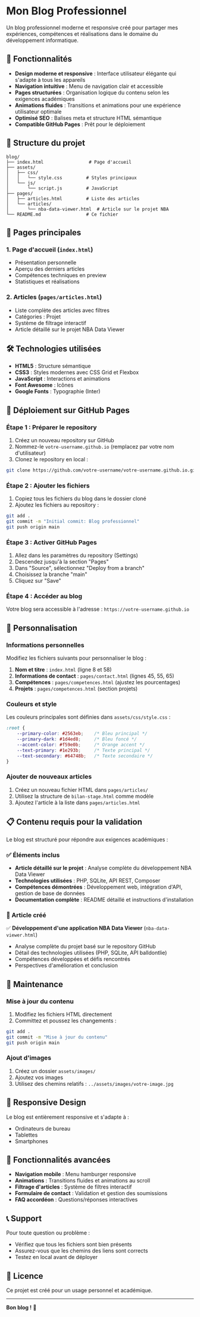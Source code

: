 # Mon Blog Professionnel

Un blog professionnel moderne et responsive créé pour partager mes expériences, compétences et réalisations dans le domaine du développement informatique.

## 🚀 Fonctionnalités

- **Design moderne et responsive** : Interface utilisateur élégante qui s'adapte à tous les appareils
- **Navigation intuitive** : Menu de navigation clair et accessible
- **Pages structurées** : Organisation logique du contenu selon les exigences académiques
- **Animations fluides** : Transitions et animations pour une expérience utilisateur optimale
- **Optimisé SEO** : Balises meta et structure HTML sémantique
- **Compatible GitHub Pages** : Prêt pour le déploiement

## 📁 Structure du projet

```
blog/
├── index.html                 # Page d'accueil
├── assets/
│   ├── css/
│   │   └── style.css         # Styles principaux
│   └── js/
│       └── script.js         # JavaScript
├── pages/
│   ├── articles.html         # Liste des articles
│   └── articles/
│       └── nba-data-viewer.html  # Article sur le projet NBA
└── README.md                 # Ce fichier
```

## 🎯 Pages principales

### 1. Page d'accueil (`index.html`)
- Présentation personnelle
- Aperçu des derniers articles
- Compétences techniques en preview
- Statistiques et réalisations

### 2. Articles (`pages/articles.html`)
- Liste complète des articles avec filtres
- Catégories : Projet
- Système de filtrage interactif
- Article détaillé sur le projet NBA Data Viewer

## 🛠️ Technologies utilisées

- **HTML5** : Structure sémantique
- **CSS3** : Styles modernes avec CSS Grid et Flexbox
- **JavaScript** : Interactions et animations
- **Font Awesome** : Icônes
- **Google Fonts** : Typographie (Inter)

## 🚀 Déploiement sur GitHub Pages

### Étape 1 : Préparer le repository

1. Créez un nouveau repository sur GitHub
2. Nommez-le `votre-username.github.io` (remplacez par votre nom d'utilisateur)
3. Clonez le repository en local :
```bash
git clone https://github.com/votre-username/votre-username.github.io.git
```

### Étape 2 : Ajouter les fichiers

1. Copiez tous les fichiers du blog dans le dossier cloné
2. Ajoutez les fichiers au repository :
```bash
git add .
git commit -m "Initial commit: Blog professionnel"
git push origin main
```

### Étape 3 : Activer GitHub Pages

1. Allez dans les paramètres du repository (Settings)
2. Descendez jusqu'à la section "Pages"
3. Dans "Source", sélectionnez "Deploy from a branch"
4. Choisissez la branche "main"
5. Cliquez sur "Save"

### Étape 4 : Accéder au blog

Votre blog sera accessible à l'adresse : `https://votre-username.github.io`

## 📝 Personnalisation

### Informations personnelles

Modifiez les fichiers suivants pour personnaliser le blog :

1. **Nom et titre** : `index.html` (ligne 8 et 58)
2. **Informations de contact** : `pages/contact.html` (lignes 45, 55, 65)
3. **Compétences** : `pages/competences.html` (ajustez les pourcentages)
4. **Projets** : `pages/competences.html` (section projets)

### Couleurs et style

Les couleurs principales sont définies dans `assets/css/style.css` :

```css
:root {
    --primary-color: #2563eb;    /* Bleu principal */
    --primary-dark: #1d4ed8;     /* Bleu foncé */
    --accent-color: #f59e0b;     /* Orange accent */
    --text-primary: #1e293b;     /* Texte principal */
    --text-secondary: #64748b;   /* Texte secondaire */
}
```

### Ajouter de nouveaux articles

1. Créez un nouveau fichier HTML dans `pages/articles/`
2. Utilisez la structure de `bilan-stage.html` comme modèle
3. Ajoutez l'article à la liste dans `pages/articles.html`

## 📋 Contenu requis pour la validation

Le blog est structuré pour répondre aux exigences académiques :

### ✅ Éléments inclus

- **Article détaillé sur le projet** : Analyse complète du développement NBA Data Viewer
- **Technologies utilisées** : PHP, SQLite, API REST, Composer
- **Compétences démontrées** : Développement web, intégration d'API, gestion de base de données
- **Documentation complète** : README détaillé et instructions d'installation

### 📝 Article créé

✅ **Développement d'une application NBA Data Viewer** (`nba-data-viewer.html`)
- Analyse complète du projet basé sur le repository GitHub
- Détail des technologies utilisées (PHP, SQLite, API balldontlie)
- Compétences développées et défis rencontrés
- Perspectives d'amélioration et conclusion

## 🔧 Maintenance

### Mise à jour du contenu

1. Modifiez les fichiers HTML directement
2. Committez et poussez les changements :
```bash
git add .
git commit -m "Mise à jour du contenu"
git push origin main
```

### Ajout d'images

1. Créez un dossier `assets/images/`
2. Ajoutez vos images
3. Utilisez des chemins relatifs : `../assets/images/votre-image.jpg`

## 📱 Responsive Design

Le blog est entièrement responsive et s'adapte à :
- Ordinateurs de bureau
- Tablettes
- Smartphones

## 🎨 Fonctionnalités avancées

- **Navigation mobile** : Menu hamburger responsive
- **Animations** : Transitions fluides et animations au scroll
- **Filtrage d'articles** : Système de filtres interactif
- **Formulaire de contact** : Validation et gestion des soumissions
- **FAQ accordéon** : Questions/réponses interactives

## 📞 Support

Pour toute question ou problème :
- Vérifiez que tous les fichiers sont bien présents
- Assurez-vous que les chemins des liens sont corrects
- Testez en local avant de déployer

## 📄 Licence

Ce projet est créé pour un usage personnel et académique.

---

**Bon blog !** 🚀